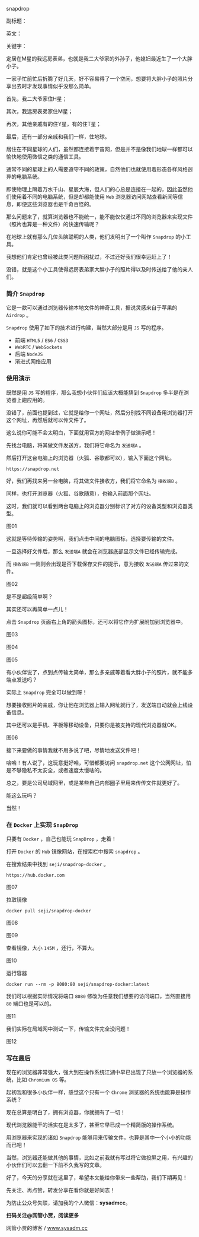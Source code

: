 snapdrop

副标题：

英文：

关键字：



定居在M星的我远房表弟，也就是我二大爷家的外孙子，他媳妇最近生了一个大胖小子。

一家子忙前忙后折腾了好几天，好不容易得了一个空闲，想要将大胖小子的照片分享出去时才发现事情似乎没那么简单。



首先，我二大爷家住H星；

其次，我远房表弟家住M星；

再次，其他亲戚有的住Y星，有的住T星；

最后，还有一部分亲戚和我们一样，住地球。



居住在不同星球的人们，虽然都连接着宇宙网，但是并不是像我们地球一样都可以愉快地使用微信之类的通信工具。

通常不同的星球上的人需要遵守不同的政策，自然他们也就使用着形态各样风格迥异的电脑系统。

即使物理上隔着万水千山、星辰大海，但人们的心总是连接在一起的，因此虽然他们使用着不同的电脑系统，但是却都能使用 `Web` 浏览器访问网站查看新闻等信息，即便这些浏览器也是千奇百怪的。

那么问题来了，就算浏览器也不能统一，能不能仅仅通过不同的浏览器来实现文件（照片也算是一种文件）的快速传输呢？



在地球上就有那么几位头脑聪明的人类，他们发明出了一个叫作 `Snapdrop` 的小工具。

我想他们肯定也曾经被此类问题所困扰过，不过还好我们很幸运赶上了！

没错，就是这个小工具使得远房表弟家大胖小子的照片得以及时传送给了他的亲人们。



### 简介 `Snapdrop`

它是一款可以通过浏览器传输本地文件的神奇工具，据说灵感来自于苹果的 `Airdrop` 。

`Snapdrop` 使用了如下的技术进行构建，当然大部分是用 `JS` 写的程序。

* 前端 `HTML5` / `ES6` / `CSS3`
* `WebRTC` / `WebSockets`
* 后端 `NodeJS`
* 渐进式网络应用



### 使用演示

既然是用 `JS` 写的程序，那么我想小伙伴们应该大概能猜到 `Snapdrop` 多半是在浏览器上跑应用的。

没错了，前面也提到过，它就是给你一个网址，然后分别找不同设备用浏览器打开这个网址，再然后就可以传文件了。

这么说你可能不会太明白，下面就用官方的网址举例子做演示吧！



先找台电脑，将其做文件发送方，我们将它命名为 `发送端A` 。

然后打开这台电脑上的浏览器（火狐、谷歌都可以），输入下面这个网址。

```
https://snapdrop.net
```



好，我们再找来另一台电脑，将其做文件接收方，我们将它命名为 `接收端B` 。

同样，也打开浏览器（火狐、谷歌随意），也输入前面那个网址。

这时，我们就可以看到两台电脑上的浏览器分别标识了对方的设备类型和浏览器类型。

图01



这就是等待传输的姿势啊，我们点击中间的电脑图标，选择要传输的文件。

一旦选择好文件后，那么 `发送端A` 就会在浏览器底部显示文件已经传输完成。

而 `接收端B` 一侧则会出现是否下载保存文件的提示，意为接收 `发送端A` 传过来的文件。

图02



是不是超级简单啊？

其实还可以再简单一点儿！

点击 `Snapdrop` 页面右上角的箭头图标，还可以将它作为扩展附加到浏览器中。

图03

图04

图05



有小伙伴说了，点到点传输太简单，那么多亲戚等着看大胖小子的照片，就不能多端点发送吗？

实际上 `Snapdrop` 完全可以做到呀！

想要接收照片的亲戚，你让他在浏览器上输入网址就行了，发送端自动就会上线设备信息。

其中还可以是手机、平板等移动设备，只要你是被支持的现代浏览器就OK。

图06



接下来要做的事情我就不用多说了吧，尽情地发送文件吧！



哈哈！有人说了，这玩意挺好哈，可惜都要访问 `snapdrop.net` 这个公网网址，怕是不够隐私不太安全，或者速度太慢啥的。

总之，要是公司局域网里，或是某些自己内部圈子里用来传传文件就更好了。

能这么玩吗？

当然！



### 在 `Docker` 上实现 `SnapDrop`

只要有 `Docker` ，自己也能玩 `SnapDrop` ，走着！



打开 `Docker` 的 `Hub` 镜像网站，在搜索栏中搜索 `snapdrop` 。

在搜索结果中找到 `seji/snapdrop-docker` 。

```
https://hub.docker.com
```

图07



拉取镜像

```
docker pull seji/snapdrop-docker
```

图08

图09



查看镜像，大小 `145M` ，还行，不算大。

图10



运行容器

```
docker run --rm -p 8080:80 seji/snapdrop-docker:latest
```

我们可以根据实际情况将端口 `8080` 修改为任意我们想要的访问端口，当然直接用 `80` 端口也是可以的。

图11



我们实际在局域网中测试一下，传输文件完全没问题！

图12





### 写在最后

现在的浏览器非常强大，强大到在操作系统江湖中早已出现了只放一个浏览器的系统，比如 `Chromium OS` 等。

起初我和很多小伙伴一样，感觉这个只有一个 `Chrome` 浏览器的系统也能算是操作系统？

现在总算是明白了，拥有浏览器，你就拥有了一切！

现代浏览器能干的活实在是太多了，甚至它早已成一个精简版的操作系统。

用浏览器来实现的诸如 `Snapdrop` 能够用来传输文件，也算是其中一个小小的功能而已吧！

当然，浏览器还能做其他的事情，比如之前我就有写过将它做投屏之用，有兴趣的小伙伴们可以去翻一下前不久我写的文章。

好了，今天的分享就在这里了，希望本文能给你带来一些帮助，我们下期再见！

先关注、再点赞，转发分享在看你就是好同志！



为防止公众号失联，请加我的个人微信：**sysadmcc**。

**扫码关注@网管小贾，阅读更多**

网管小贾的博客 / www.sysadm.cc



